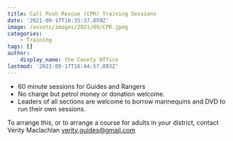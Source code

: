 ```yaml
---
title: Call Push Rescue (CPR) Training Sessions
date: '2021-09-17T16:35:37.859Z'
image: /assets/images/2021/09/CPR.jpeg
categories:
    - Training
tags: []
author:
    display_name: the County Office
lastmod: '2021-09-17T16:44:57.893Z'
---
```


- 60 minute sessions for Guides and Rangers 
- No charge but petrol money or donation welcome. 
- Leaders of all sections are welcome to borrow mannequins and DVD to run their own sessions.   

To arrange this, or to arrange a course for adults in your district, contact Verity Maclachlan [verity.guides@gmail.com](mailto:verity.guides@gmail.com)

